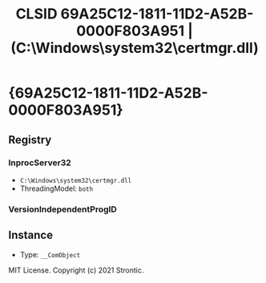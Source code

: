 ﻿---
title: "CLSID 69A25C12-1811-11D2-A52B-0000F803A951 | (C:\\Windows\\system32\\certmgr.dll)"
excerpt: What is COM-Object CLSID 69A25C12-1811-11D2-A52B-0000F803A951?
---

# {69A25C12-1811-11D2-A52B-0000F803A951}


## Registry


### InprocServer32

* `C:\Windows\system32\certmgr.dll`
* ThreadingModel: `both`

### VersionIndependentProgID


## Instance

* Type: `__ComObject`

MIT License. Copyright (c) 2021 Strontic.



